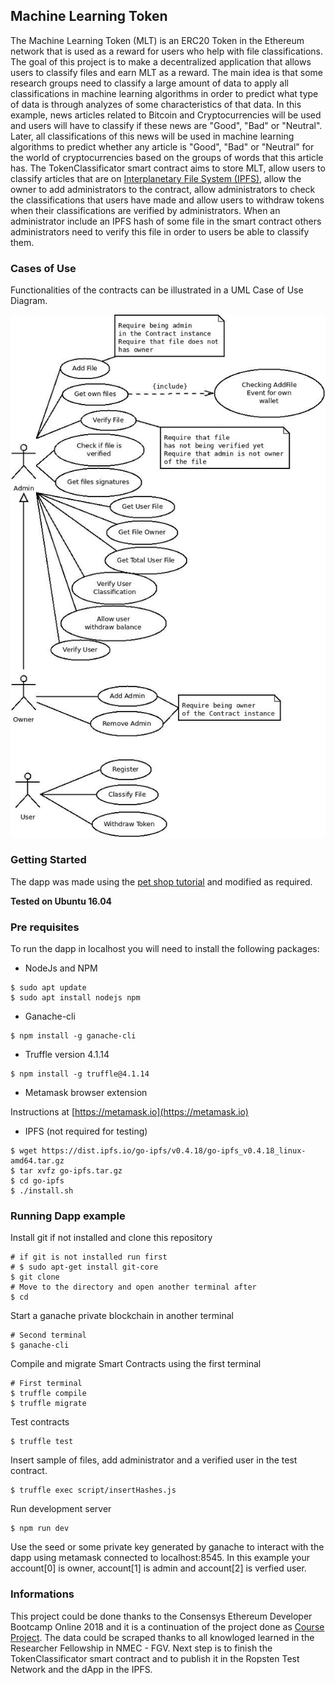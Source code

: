 
## Machine Learning Token

  The Machine Learning Token (MLT) is an ERC20 Token in the Ethereum network that is used as a reward for users who help with file classifications. The goal of this project is to make a decentralized application that allows users to classify files and earn MLT as a reward. The main idea is that some research groups need to classify a large amount of data to apply all classifications in machine learning algorithms in order to predict what type of data is through analyzes of some characteristics of that data.
  In this example, news articles related to Bitcoin and Cryptocurrencies will be used and users will have to classify if these news are "Good", "Bad" or "Neutral". Later, all classifications of this news will be used in machine learning algorithms to predict whether any article is "Good", "Bad" or "Neutral" for the world of cryptocurrencies based on the groups of words that this article has.
  The TokenClassificator smart contract aims to store MLT, allow users to classify articles that are on [Interplanetary File System (IPFS)](https://ipfs.io), allow the owner to add administrators to the contract, allow administrators to check the classifications that users have made and allow users to withdraw tokens when their classifications are verified by administrators. When an administrator include an IPFS hash of some file in the smart contract others administrators need to verify this file in order to users be able to classify them.

### Cases of Use

Functionalities of the contracts can be illustrated in a UML Case of Use Diagram.

![TokenClassificator Case of Use](img/tcUseCase.jpeg "Figure 1: TokenClassificator Case of Use")


### Getting Started

The dapp was made using the [pet shop tutorial](https://truffleframework.com/tutorials/pet-shop) and modified as required.

**Tested on Ubuntu 16.04**

### Pre requisites

To run the dapp in localhost you will need to install the following packages:

* NodeJs and NPM

```
$ sudo apt update
$ sudo apt install nodejs npm
```

* Ganache-cli

```
$ npm install -g ganache-cli
```

* Truffle version 4.1.14

```
$ npm install -g truffle@4.1.14
```

* Metamask browser extension

Instructions at [https://metamask.io](https://metamask.io)

* IPFS (not required for testing)

```
$ wget https://dist.ipfs.io/go-ipfs/v0.4.18/go-ipfs_v0.4.18_linux-amd64.tar.gz
$ tar xvfz go-ipfs.tar.gz
$ cd go-ipfs
$ ./install.sh
```

### Running Dapp example

Install git if not installed and clone this repository

```
# if git is not installed run first
# $ sudo apt-get install git-core
$ git clone 
# Move to the directory and open another terminal after
$ cd 
```

Start a ganache private blockchain in another terminal

```
# Second terminal
$ ganache-cli
```

Compile and migrate Smart Contracts using the first terminal

```
# First terminal
$ truffle compile
$ truffle migrate
```

Test contracts

```
$ truffle test
```

Insert sample of files, add administrator and a verified user in the test contract.

```
$ truffle exec script/insertHashes.js
```

Run development server

```
$ npm run dev
```

Use the seed or some private key generated by ganache to interact with the dapp using metamask connected to localhost:8545.
In this example your account[0] is owner, account[1] is admin and account[2] is verfied user.


### Informations

This project could be done thanks to the Consensys Ethereum Developer Bootcamp Online 2018 and it is a continuation of the project done as [Course Project](https://github.com/henrique1837/ConsensysDevProgram2018). The data could be scraped thanks to all knowloged learned in the Researcher Fellowship in NMEC - FGV. Next step is to finish the TokenClassificator smart contract and to publish it in the Ropsten Test Network and the dApp in the IPFS.
